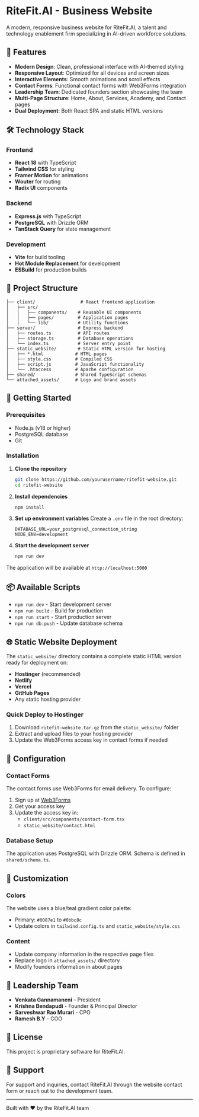 # RiteFit.AI - Business Website

A modern, responsive business website for RiteFit.AI, a talent and technology enablement firm specializing in AI-driven workforce solutions.

## 🚀 Features

- **Modern Design**: Clean, professional interface with AI-themed styling
- **Responsive Layout**: Optimized for all devices and screen sizes
- **Interactive Elements**: Smooth animations and scroll effects
- **Contact Forms**: Functional contact forms with Web3Forms integration
- **Leadership Team**: Dedicated founders section showcasing the team
- **Multi-Page Structure**: Home, About, Services, Academy, and Contact pages
- **Dual Deployment**: Both React SPA and static HTML versions

## 🛠️ Technology Stack

### Frontend
- **React 18** with TypeScript
- **Tailwind CSS** for styling
- **Framer Motion** for animations
- **Wouter** for routing
- **Radix UI** components

### Backend
- **Express.js** with TypeScript
- **PostgreSQL** with Drizzle ORM
- **TanStack Query** for state management

### Development
- **Vite** for build tooling
- **Hot Module Replacement** for development
- **ESBuild** for production builds

## 📁 Project Structure

```
├── client/                 # React frontend application
│   ├── src/
│   │   ├── components/    # Reusable UI components
│   │   ├── pages/         # Application pages
│   │   └── lib/           # Utility functions
├── server/                # Express backend
│   ├── routes.ts          # API routes
│   ├── storage.ts         # Database operations
│   └── index.ts           # Server entry point
├── static_website/        # Static HTML version for hosting
│   ├── *.html            # HTML pages
│   ├── style.css         # Compiled CSS
│   ├── script.js         # JavaScript functionality
│   └── .htaccess         # Apache configuration
├── shared/               # Shared TypeScript schemas
└── attached_assets/      # Logo and brand assets
```

## 🚀 Getting Started

### Prerequisites
- Node.js (v18 or higher)
- PostgreSQL database
- Git

### Installation

1. **Clone the repository**
   ```bash
   git clone https://github.com/yourusername/ritefit-website.git
   cd ritefit-website
   ```

2. **Install dependencies**
   ```bash
   npm install
   ```

3. **Set up environment variables**
   Create a `.env` file in the root directory:
   ```env
   DATABASE_URL=your_postgresql_connection_string
   NODE_ENV=development
   ```

4. **Start the development server**
   ```bash
   npm run dev
   ```

The application will be available at `http://localhost:5000`

## 📦 Available Scripts

- `npm run dev` - Start development server
- `npm run build` - Build for production
- `npm run start` - Start production server
- `npm run db:push` - Update database schema

## 🌐 Static Website Deployment

The `static_website/` directory contains a complete static HTML version ready for deployment on:
- **Hostinger** (recommended)
- **Netlify**
- **Vercel**
- **GitHub Pages**
- Any static hosting provider

### Quick Deploy to Hostinger
1. Download `ritefit-website.tar.gz` from the `static_website/` folder
2. Extract and upload files to your hosting provider
3. Update the Web3Forms access key in contact forms if needed

## 🔧 Configuration

### Contact Forms
The contact forms use Web3Forms for email delivery. To configure:

1. Sign up at [Web3Forms](https://web3forms.com)
2. Get your access key
3. Update the access key in:
   - `client/src/components/contact-form.tsx`
   - `static_website/contact.html`

### Database Setup
The application uses PostgreSQL with Drizzle ORM. Schema is defined in `shared/schema.ts`.

## 🎨 Customization

### Colors
The website uses a blue/teal gradient color palette:
- Primary: `#0087e1` to `#0bbc8c`
- Update colors in `tailwind.config.ts` and `static_website/style.css`

### Content
- Update company information in the respective page files
- Replace logo in `attached_assets/` directory
- Modify founders information in about pages

## 🚀 Leadership Team

- **Venkata Gannamaneni** - President
- **Krishna Bendapudi** - Founder & Principal Director  
- **Sarveshwar Rao Murari** - CPO
- **Ramesh B.Y** - COO

## 📄 License

This project is proprietary software for RiteFit.AI.

## 🤝 Support

For support and inquiries, contact RiteFit.AI through the website contact form or reach out to the development team.

---

Built with ❤️ by the RiteFit.AI team
